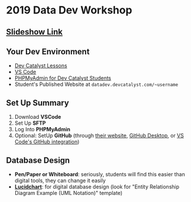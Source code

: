 # 2019 Data Dev Workshop

## [Slideshow Link](https://docs.google.com/presentation/d/1keHNDtsRczCO3f6xsDzXjK7tAzD_SjMh-vwxnGsJS4Q/edit?usp=sharing)

## Your Dev Environment
- [Dev Catalyst Lessons](app.devcatalyst.com)
- [VS Code](https://code.visualstudio.com/Download)
- [PHPMyAdmin for Dev Catalyst Students](datadev.devcatalyst.com/phpmyadmin)
- Student's Published Website at `datadev.devcatalyst.com/~username`

## Set Up Summary
1. Download **VSCode**
2. Set Up **SFTP**
3. Log Into **PHPMyAdmin**
4. Optional: SetUp **GitHub** (through [their website](github.com), [GitHub Desktop](https://desktop.github.com/), or [VS Code's GitHub integration](https://www.itwriting.com/blog/11410-adding-a-visual-studio-code-workspace-to-a-github-repository.html))

## Database Design
- **Pen/Paper or Whiteboard**: seriously, students will find this easier than digital tools, they can change it easily
- **[Lucidchart](https://www.lucidchart.com)**: for digital database design (look for "Entity Relationship Diagram Example (UML Notation)" template)
